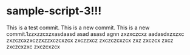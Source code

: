# sample-script-3!!!

This is a test commit.
This is a new commit.
This is a new commit.1zzxzzcxzxasdaasd
asad
asasd
agnn
zxzxczcxz
aadasdxzxzxc
zxzczcxzxczzxzzxczcxzcx
zxczzxcz
zxczczcxzcx
zxz
zxczcx
zxcz
zxczcxzxc
zxczcxzcx
